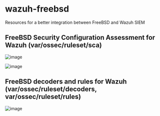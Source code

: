 # wazuh-freebsd
Resources for a better integration between  FreeBSD and Wazuh SIEM

## FreeBSD Security Configuration Assessment for Wazuh (var/ossec/ruleset/sca)

![image](https://github.com/alonsobsd/wazuh-freebsd/assets/11150989/294d6231-e7e8-4ce0-be5f-50c64aefe415)

![image](https://github.com/alonsobsd/wazuh-freebsd/assets/11150989/e576675d-2ab4-4559-b9a1-3e792daedf1e)

## FreeBSD decoders and rules for Wazuh (var/ossec/ruleset/decoders,  var/ossec/ruleset/rules)

![image](https://github.com/alonsobsd/wazuh-freebsd/assets/11150989/53d55766-f50b-4114-a9f4-192b440e23e9)
